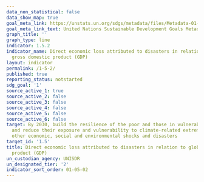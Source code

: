 ```yaml
---
data_non_statistical: false
data_show_map: true
goal_meta_link: https://unstats.un.org/sdgs/metadata/files/Metadata-01-05-02.pdf
goal_meta_link_text: United Nations Sustainable Development Goals Metadata (pdf 894kB)
graph_title: ''
graph_type: line
indicator: 1.5.2
indicator_name: Direct economic loss attributed to disasters in relation to global
  gross domestic product (GDP)
layout: indicator
permalink: /1-5-2/
published: true
reporting_status: notstarted
sdg_goal: '1'
source_active_1: true
source_active_2: false
source_active_3: false
source_active_4: false
source_active_5: false
source_active_6: false
target: By 2030, build the resilience of the poor and those in vulnerable situations
  and reduce their exposure and vulnerability to climate-related extreme events and
  other economic, social and environmental shocks and disasters
target_id: '1.5'
title: Direct economic loss attributed to disasters in relation to global gross domestic
  product (GDP)
un_custodian_agency: UNISDR
un_designated_tier: '2'
indicator_sort_order: 01-05-02
---
```

